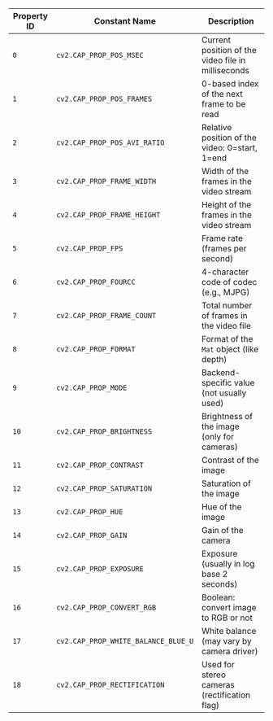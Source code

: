 | Property ID | Constant Name                       | Description                                        |
| ----------- | ----------------------------------- | -------------------------------------------------- |
| `0`         | `cv2.CAP_PROP_POS_MSEC`             | Current position of the video file in milliseconds |
| `1`         | `cv2.CAP_PROP_POS_FRAMES`           | 0-based index of the next frame to be read         |
| `2`         | `cv2.CAP_PROP_POS_AVI_RATIO`        | Relative position of the video: 0=start, 1=end     |
| `3`         | `cv2.CAP_PROP_FRAME_WIDTH`          | Width of the frames in the video stream            |
| `4`         | `cv2.CAP_PROP_FRAME_HEIGHT`         | Height of the frames in the video stream           |
| `5`         | `cv2.CAP_PROP_FPS`                  | Frame rate (frames per second)                     |
| `6`         | `cv2.CAP_PROP_FOURCC`               | 4-character code of codec (e.g., MJPG)             |
| `7`         | `cv2.CAP_PROP_FRAME_COUNT`          | Total number of frames in the video file           |
| `8`         | `cv2.CAP_PROP_FORMAT`               | Format of the `Mat` object (like depth)            |
| `9`         | `cv2.CAP_PROP_MODE`                 | Backend-specific value (not usually used)          |
| `10`        | `cv2.CAP_PROP_BRIGHTNESS`           | Brightness of the image (only for cameras)         |
| `11`        | `cv2.CAP_PROP_CONTRAST`             | Contrast of the image                              |
| `12`        | `cv2.CAP_PROP_SATURATION`           | Saturation of the image                            |
| `13`        | `cv2.CAP_PROP_HUE`                  | Hue of the image                                   |
| `14`        | `cv2.CAP_PROP_GAIN`                 | Gain of the camera                                 |
| `15`        | `cv2.CAP_PROP_EXPOSURE`             | Exposure (usually in log base 2 seconds)           |
| `16`        | `cv2.CAP_PROP_CONVERT_RGB`          | Boolean: convert image to RGB or not               |
| `17`        | `cv2.CAP_PROP_WHITE_BALANCE_BLUE_U` | White balance (may vary by camera driver)          |
| `18`        | `cv2.CAP_PROP_RECTIFICATION`        | Used for stereo cameras (rectification flag)       |

